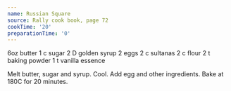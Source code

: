 ```yaml
---
name: Russian Square
source: Rally cook book, page 72
cookTime: '20'
preparationTime: '0'
---
```


6oz butter
1 c sugar
2 D  golden syrup
2 eggs
2 c sultanas
2 c flour
2 t baking powder
1 t vanilla essence

Melt butter, sugar and syrup.  Cool.  Add egg and other ingredients.   Bake at 180C for 20 minutes.

